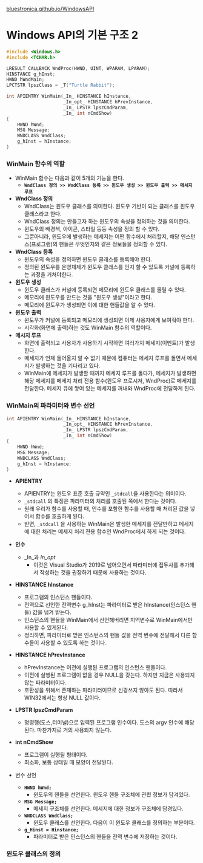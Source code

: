 [bluestronica.github.io/WindowsAPI](https://bluestronica.github.io/WindowsAPI)


# Windows API의 기본 구조 2

```c
#include <Windows.h>
#include <TCHAR.h>

LRESULT CALLBACK WndProc(HWND, UINT, WPARAM, LPARAM);
HINSTANCE g_hInst;
HWND hWndMain;
LPCTSTR lpszClass = _T("Turtle Rabbit");

int APIENTRY WinMain(_In_ HINSTANCE hInstance, 
                     _In_opt_ HINSTANCE hPrevInstance, 
                     _In_ LPSTR lpszCmdParam, 
                     _In_ int nCmdShow)
{
	HWND hWnd;
	MSG Message;
	WNDCLASS WndClass;
	g_hInst = hInstance;
}
```

### WinMain 함수의 역할
- WinMain 함수는 다음과 같이 5개의 기능을 한다.
  - **`WndClass 정의 >> WndClass 등록 >> 윈도우 생성 >> 윈도우 출력 >> 메세지 루프`**
- **WndClass 정의**
  - WndClass는 윈도우 클래스를 의미한다. 윈도우 기반이 되는 클래스를 윈도우 클래스라고 한다.
  - WndClass 정의는 만들고자 하는 윈도우의 속성을 정의하는 것을 의미한다.
  - 윈도우의 배경색, 아이콘, 스타일 등등 속성을 정의 할 수 있다.
  - 그뿐아니라, 윈도우에 발생하는 메세지는 어떤 함수에서 처리할지, 해당 인스턴스(프로그램)의 핸들은 무엇인지와 같은 정보들을 정의할 수 있다.
- **WndClass 등록**
  - 윈도우의 속성을 정의하면 윈도우 클래스를 등록해야 한다.
  - 정의된 윈도우를 운영체제가 윈도우 클래스를 인지 할 수 있도록 커널에 등록하는 과정을 거쳐야한다.
- **윈도우 생성**
  - 윈도우 클래스가 커널에 등록되면 메모리에 윈도우 클래스를 올릴 수 있다.
  - 메모리에 윈도우를 만드는 것을 "윈도우 생성"이라고 한다.
  - 메모리에 윈도우가 생성되면 이에 대한 핸들값을 알 수 있다.
- **윈도우 출력**
  - 윈도우가 커널에 등록되고 메모리에 생성되면 이제 사용자에게 보여줘야 한다.
  - 시각화(화면에 출력)하는 것도 WinMain 함수의 역할이다.
- **메시지 루프**
  - 화면에 출력되고 사용자가 사용하기 시작하면 여러가지 메세지(이벤트)가 발생한다.
  - 메세지가 언제 들어올지 알 수 없기 때문에 컴퓨터는 메세지 루프를 돌면서 메세지가 발생하는 것을 기다리고 있다.
  - WinMain에 메세지가 발생할 때까지 메세지 루프를 돌다가, 메세지가 발생하면 해당 메세지를 메세지 처리 전용 함수(윈도우 프로시저, WndProc)로 메세지를 전달한다. 메세지 큐에 쌓여 있는 메세지를 꺼내와 WndProc에 전달하게 된다.
  
### WinMain의 파라미터와 변수 선언
```c
int APIENTRY WinMain(_In_ HINSTANCE hInstance, 
                     _In_opt_ HINSTANCE hPrevInstance, 
                     _In_ LPSTR lpszCmdParam, 
                     _In_ int nCmdShow)
{
	HWND hWnd;
	MSG Message;
	WNDCLASS WndClass;
	g_hInst = hInstance;
}
```
- **APIENTRY**
  - APIENTRY는 윈도우 표준 호출 규약인 `_stdcall`을 사용한다는 의미이다.
  - `_stdcall` 의 특징은 파라미터의 처리를 호출된 쪽에서 한다는 것이다.
  - 원래 우리가 함수를 사용할 때, 인수를 포함한 함수를 사용할 때 처리된 값을 넣어서 함수를 호출하게 된다.
  - 반면, `_stdcall` 을 사용하는 WinMain은 발생한 메세지를 전달만하고 메세지에 대한 처리는 메세지 처리 젼용 함수인 WndProc에서 하게 되는 것이다.
- **인수**
  - _In_과 _In_opt_ 
    - 이것은 Visual Studio가 2019로 넘어오면서 파라미터에 접두사를 추가해서 작성하는 것을 권장하기 때문에 사용하는 것이다. 
- **HINSTANCE hInstance**
  - 프로그램의 인스턴스 핸들이다.
  - 전역으로 선언한 전역변수 g_hInst는 파라미터로 받은 hInstance(인스턴스 핸들) 값을 넘겨 받는다.
  - 인스턴스의 핸들을 WinMain에서 선언해버리면 지역변수로 WinMain에서만 사용할 수 있게된다.
  - 정리하면, 파라미터로 받은 인스턴스의 핸들 값을 전역 변수에 전달해서 다른 함수들이 사용할 수 있도록 하는 것이다.

- **HINSTANCE hPrevInstance**
  - hPrevInstance는 이전에 실행된 프로그램의 인스턴스 핸들이다.
  - 이전에 실행된 프로그램이 없을 경우 NULL을 갖는다. 하지만 지금은 사용되지 않는 파라미터이다.
  - 호환성을 위해서 존재하는 파라미터이므로 신경쓰지 않아도 된다. 따라서 WIN32에서는 항상 NULL 값이다.
- **LPSTR lpszCmdParam**
  - 명령행(도스,터미널)으로 입력된 프로그램 인수이다. 도스의 argv 인수에 해당된다. 마찬가지로 거의 사용되지 않는다. 
- **int nCmdShow**
  - 프로그램이 실행될 형태이다.
  - 최소화, 보통 상태일 때 모양이 전달된다.
- 변수 선언
  - **`HWND hWnd;`**
    - 윈도우의 핸들을 선언한다. 윈도우 핸들 구조체에 관련 정보가 담겨있다.
  - **`MSG Message;`**
    - 메세지 구조체를 선언한다. 메세지에 대한 정보가 구조체에 담경있다.
  - **`WNDCLASS WndClass;`**
    - 윈도우 클래스를 선언한다. 다음이 이 윈도우 클래스를 정의하는 부분이다.
  - **`g_Hinst = Hinstance;`**
    - 파라미터로 받은 인스턴스의 핸들을 전역 변수에 저장하는 것이다.
  
### 윈도우 클래스의 정의






















